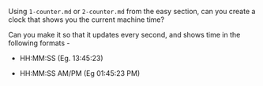 Using `1-counter.md` or `2-counter.md` from the easy section, can you create a
clock that shows you the current machine time?

Can you make it so that it updates every second, and shows time in the following formats - 

 - HH:MM:SS (Eg. 13:45:23)

 - HH:MM:SS AM/PM (Eg 01:45:23 PM)
